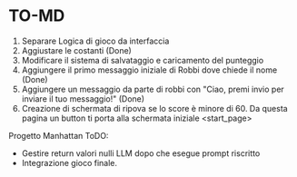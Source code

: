 # TO-MD
1. Separare Logica di gioco da interfaccia
2. Aggiustare le costanti   (Done)
3. Modificare il sistema di salvataggio e caricamento del punteggio
4. Aggiungere il primo messaggio iniziale di Robbi dove chiede il nome (Done)
5. Aggiungere un messaggio da parte di robbi con "Ciao, premi invio per inviare il tuo messaggio!" (Done)
6. Creazione di schermata di ripova se lo score è minore di 60. Da questa pagina un button ti porta alla schermata iniziale <start_page>

Progetto Manhattan ToDO:
- Gestire return valori nulli LLM dopo che esegue prompt riscritto
- Integrazione gioco finale.

